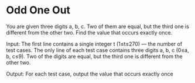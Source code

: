# Odd One Out
You are given three digits a, b, c. Two of them are equal, but the third one is different from the other two.
Find the value that occurs exactly once.

Input: The first line contains a single integer t (1≤t≤270) — the number of test cases.
The only line of each test case contains three digits a, b, c (0≤a, b, c≤9). Two of the digits are equal, but the third one is different from the other two.

Output: For each test case, output the value that occurs exactly once